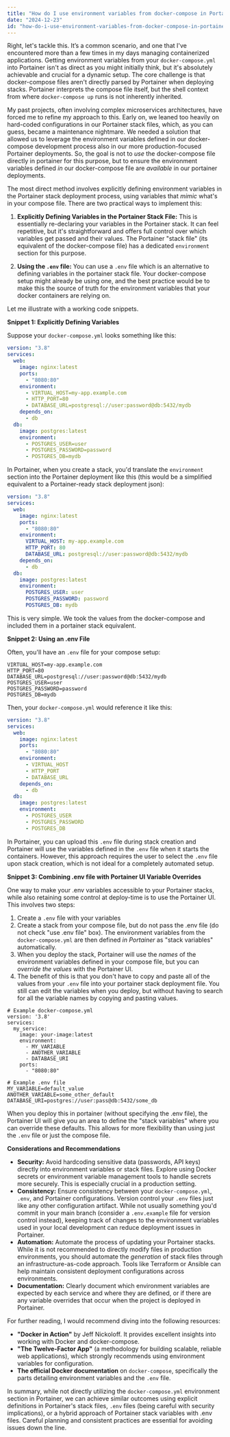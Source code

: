 ```yaml
---
title: "How do I use environment variables from docker-compose in Portainer?"
date: "2024-12-23"
id: "how-do-i-use-environment-variables-from-docker-compose-in-portainer"
---
```


Right, let's tackle this. It’s a common scenario, and one that I've encountered more than a few times in my days managing containerized applications. Getting environment variables from your `docker-compose.yml` into Portainer isn't as direct as you might initially think, but it's absolutely achievable and crucial for a dynamic setup. The core challenge is that docker-compose files aren't directly parsed by Portainer when deploying stacks. Portainer interprets the compose file itself, but the shell context from where `docker-compose up` runs is not inherently inherited.

My past projects, often involving complex microservices architectures, have forced me to refine my approach to this. Early on, we leaned too heavily on hard-coded configurations in our Portainer stack files, which, as you can guess, became a maintenance nightmare. We needed a solution that allowed us to leverage the environment variables defined in our docker-compose development process also in our more production-focused Portainer deployments. So, the goal is not to *use* the docker-compose file directly in portainer for this purpose, but to ensure the environment variables defined *in* our docker-compose file are *available* in our portainer deployments.

The most direct method involves explicitly defining environment variables in the Portainer stack deployment process, using variables that *mimic* what's in your compose file. There are two practical ways to implement this:

1.  **Explicitly Defining Variables in the Portainer Stack File:** This is essentially re-declaring your variables in the Portainer stack. It can feel repetitive, but it's straightforward and offers full control over which variables get passed and their values. The Portainer "stack file" (its equivalent of the docker-compose file) has a dedicated `environment` section for this purpose.

2.  **Using the `.env` file:** You can use a `.env` file which is an alternative to defining variables in the portainer stack file. Your docker-compose setup might already be using one, and the best practice would be to make this the source of truth for the environment variables that your docker containers are relying on.

Let me illustrate with a working code snippets.

**Snippet 1: Explicitly Defining Variables**

Suppose your `docker-compose.yml` looks something like this:

```yaml
version: "3.8"
services:
  web:
    image: nginx:latest
    ports:
      - "8080:80"
    environment:
      - VIRTUAL_HOST=my-app.example.com
      - HTTP_PORT=80
      - DATABASE_URL=postgresql://user:password@db:5432/mydb
    depends_on:
      - db
  db:
    image: postgres:latest
    environment:
      - POSTGRES_USER=user
      - POSTGRES_PASSWORD=password
      - POSTGRES_DB=mydb
```

In Portainer, when you create a stack, you'd translate the `environment` section into the Portainer deployment like this (this would be a simplified equivalent to a Portainer-ready stack deployment json):

```yaml
version: "3.8"
services:
  web:
    image: nginx:latest
    ports:
      - "8080:80"
    environment:
      VIRTUAL_HOST: my-app.example.com
      HTTP_PORT: 80
      DATABASE_URL: postgresql://user:password@db:5432/mydb
    depends_on:
      - db
  db:
    image: postgres:latest
    environment:
      POSTGRES_USER: user
      POSTGRES_PASSWORD: password
      POSTGRES_DB: mydb
```

This is very simple. We took the values from the docker-compose and included them in a portainer stack equivalent.

**Snippet 2: Using an .env File**

Often, you'll have an `.env` file for your compose setup:

```
VIRTUAL_HOST=my-app.example.com
HTTP_PORT=80
DATABASE_URL=postgresql://user:password@db:5432/mydb
POSTGRES_USER=user
POSTGRES_PASSWORD=password
POSTGRES_DB=mydb
```

Then, your `docker-compose.yml` would reference it like this:

```yaml
version: "3.8"
services:
  web:
    image: nginx:latest
    ports:
      - "8080:80"
    environment:
      - VIRTUAL_HOST
      - HTTP_PORT
      - DATABASE_URL
    depends_on:
      - db
  db:
    image: postgres:latest
    environment:
      - POSTGRES_USER
      - POSTGRES_PASSWORD
      - POSTGRES_DB
```

In Portainer, you can upload this `.env` file during stack creation and Portainer will use the variables defined in the `.env` file when it starts the containers. However, this approach requires the user to select the `.env` file upon stack creation, which is not ideal for a completely automated setup.

**Snippet 3: Combining .env file with Portainer UI Variable Overrides**

One way to make your .env variables accessible to your Portainer stacks, while also retaining some control at deploy-time is to use the Portainer UI. This involves two steps:

1.  Create a `.env` file with your variables
2.  Create a stack from your compose file, but do not pass the .env file (do not check "use .env file" box). The environment variables from the `docker-compose.yml` are then defined *in Portainer* as "stack variables" automatically.
3.  When you deploy the stack, Portainer will use the *names* of the environment variables defined in your compose file, but you can *override the values* with the Portainer UI.
4.  The benefit of this is that you don't have to copy and paste all of the values from your `.env` file into your portainer stack deployment file. You still can edit the variables when you deploy, but without having to search for all the variable names by copying and pasting values.

```
# Example docker-compose.yml
version: '3.8'
services:
  my_service:
    image: your-image:latest
    environment:
      - MY_VARIABLE
      - ANOTHER_VARIABLE
      - DATABASE_URI
    ports:
      - "8080:80"
```

```
# Example .env file
MY_VARIABLE=default_value
ANOTHER_VARIABLE=some_other_default
DATABASE_URI=postgres://user:pass@db:5432/some_db
```

When you deploy this in portainer (without specifying the .env file), the Portainer UI will give you an area to define the "stack variables" where you can override these defaults. This allows for more flexibility than using just the `.env` file or just the compose file.

**Considerations and Recommendations**

*   **Security:** Avoid hardcoding sensitive data (passwords, API keys) directly into environment variables or stack files. Explore using Docker secrets or environment variable management tools to handle secrets more securely. This is especially crucial in a production setting.
*   **Consistency:** Ensure consistency between your `docker-compose.yml`, `.env`, and Portainer configurations. Version control your `.env` files just like any other configuration artifact. While not usually something you'd commit in your main branch (consider a `.env.example` file for version control instead), keeping track of changes to the environment variables used in your local development can reduce deployment issues in Portainer.
*   **Automation:** Automate the process of updating your Portainer stacks. While it is not recommended to directly modify files in production environments, you should automate the *generation* of stack files through an infrastructure-as-code approach. Tools like Terraform or Ansible can help maintain consistent deployment configurations across environments.
*   **Documentation:** Clearly document which environment variables are expected by each service and where they are defined, or if there are any variable overrides that occur when the project is deployed in Portainer.

For further reading, I would recommend diving into the following resources:

*   **"Docker in Action"** by Jeff Nickoloff. It provides excellent insights into working with Docker and docker-compose.
*   **"The Twelve-Factor App"** (a methodology for building scalable, reliable web applications), which strongly recommends using environment variables for configuration.
*   **The official Docker documentation** on `docker-compose`, specifically the parts detailing environment variables and the `.env` file.

In summary, while not directly utilizing the `docker-compose.yml` environment section in Portainer, we can achieve similar outcomes using explicit definitions in Portainer's stack files, `.env` files (being careful with security implications), or a hybrid approach of Portainer stack variables with .env files. Careful planning and consistent practices are essential for avoiding issues down the line.
